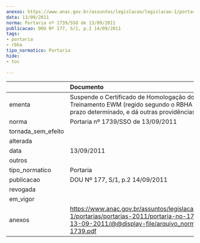 ```yaml
---
anexos: https://www.anac.gov.br/assuntos/legislacao/legislacao-1/portarias/portarias-2011/portaria-no-1739-sso-de-13-09-2011/@@display-file/arquivo_norma/PA2011-1739.pdf
data: 13/09/2011
norma: Portaria nº 1739/SSO de 13/09/2011
publicacao: DOU Nº 177, S/1, p.2 14/09/2011
tags:
- portaria
- rbha
tipo_normatico: Portaria
hide: 
- toc 
 
---
```


|                    | Documento                                                                                                                                                         |
|:-------------------|:------------------------------------------------------------------------------------------------------------------------------------------------------------------|
| ementa             | Suspende o Certificado de Homologação do Centro de Treinamento EWM (regido segundo o RBHA 142) por prazo determinado, e dá outras providências.                   |
| norma              | Portaria nº 1739/SSO de 13/09/2011                                                                                                                                |
| tornada_sem_efeito |                                                                                                                                                                   |
| alterada           |                                                                                                                                                                   |
| data               | 13/09/2011                                                                                                                                                        |
| outros             |                                                                                                                                                                   |
| tipo_normatico     | Portaria                                                                                                                                                          |
| publicacao         | DOU Nº 177, S/1, p.2 14/09/2011                                                                                                                                   |
| revogada           |                                                                                                                                                                   |
| em_vigor           |                                                                                                                                                                   |
| anexos             | https://www.anac.gov.br/assuntos/legislacao/legislacao-1/portarias/portarias-2011/portaria-no-1739-sso-de-13-09-2011/@@display-file/arquivo_norma/PA2011-1739.pdf |